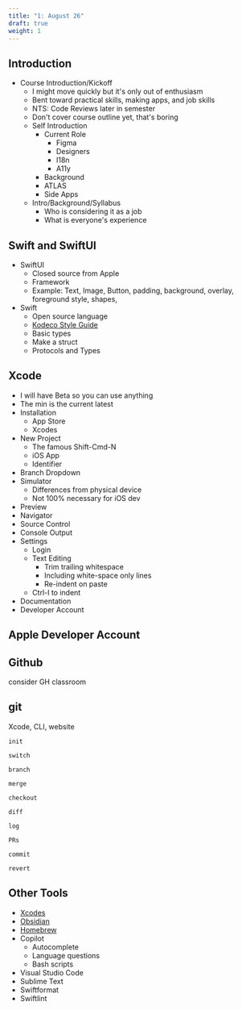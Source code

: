 ```yaml
---
title: "1: August 26"
draft: true
weight: 1
---
```

## Introduction

- Course Introduction/Kickoff
	- I might move quickly but it's only out of enthusiasm
	- Bent toward practical skills, making apps, and job skills
	- NTS: Code Reviews later in semester
	- Don't cover course outline yet, that's boring
	- Self Introduction
		- Current Role
			- Figma
			- Designers
			- I18n
			- A11y
		- Background
		- ATLAS
		- Side Apps
	- Intro/Background/Syllabus
		- Who is considering it as a job
		- What is everyone's experience

## Swift and SwiftUI
- SwiftUI
	- Closed source from Apple
	- Framework
	- Example: Text, Image, Button, padding, background, overlay, foreground style, shapes, 
- Swift
	- Open source language
	- [Kodeco Style Guide](https://github.com/kodecocodes/swift-style-guide)
	- Basic types
	- Make a struct
	- Protocols and Types

## Xcode

- I will have Beta so you can use anything
- The min is the current latest
- Installation
	- App Store
	- Xcodes
- New Project
	- The famous Shift-Cmd-N
	- iOS App
	- Identifier
- Branch Dropdown
- Simulator
	- Differences from physical device
	- Not 100% necessary for iOS dev
- Preview
- Navigator
- Source Control
- Console Output
- Settings
	- Login
	- Text Editing
		- Trim trailing whitespace
		- Including white-space only lines
		- Re-indent on paste
	- Ctrl-I to indent
- Documentation
- Developer Account

## Apple Developer Account

## Github

consider GH classroom

## git
Xcode, CLI, website

`init`

`switch`

`branch`

`merge`

`checkout`

`diff`

`log`

`PRs`

`commit`

`revert`

## Other Tools
- [Xcodes](https://www.xcodes.app)
- [Obsidian](https://obsidian.md)
- [Homebrew](https://brew.sh)
- Copilot
	- Autocomplete
	- Language questions
	- Bash scripts
- Visual Studio Code
- Sublime Text
- Swiftformat
- Swiftlint